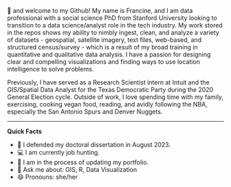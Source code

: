 👋 and welcome to my Github! My name is Francine, and I  am data professional with a social science PhD from Stanford University looking to transition to a data science/analyst role in the tech industry. My work stored in the repos shows my ability to nimbly ingest, clean, and analyze a variety of datasets - geospatial, satellite imagery, text files, web-based, and structured census/survey -  which is a result of my broad training in quantitative and qualitative data analysis. I have a passion for designing clear and compelling visualizations and finding ways to use location intelligence to solve problems. 

Previously, I have served as a Research Scientist intern at Intuit and the GIS/Spatial Data Analyst for the Texas Democratic Party during the 2020 General Election cycle. Outside of work, I love spending time with my family, exercising, cooking vegan food, reading, and avidly following the NBA, especially the San Antonio Spurs and Denver Nuggets.

******

**Quick Facts**
- 🔭 I defended my doctoral dissertation in August 2023. 
- 💻 I am currently job hunting. 
- 🌱 I am in the process of updating my portfolio. 
- 💬 Ask me about: GIS, R, Data Visualization
- 😄 Pronouns: she/her

<!---
francine-stephens/francine-stephens is a ✨ special ✨ repository because its `README.md` (this file) appears on your GitHub profile.
You can click the Preview link to take a look at your changes.
--->
